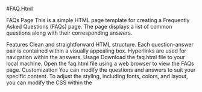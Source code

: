 #FAQ.Html

FAQs Page
This is a simple HTML page template for creating a Frequently Asked Questions (FAQs) page. The page displays a list of common questions along with their corresponding answers.

Features
Clean and straightforward HTML structure.
Each question-answer pair is contained within a visually appealing box.
Hyperlinks are used for navigation within the answers.
Usage
Download the faq.html file to your local machine.
Open the faq.html file using a web browser to view the FAQs page.
Customization
You can modify the questions and answers to suit your specific content.
To adjust the styling, including fonts, colors, and layout, you can modify the CSS within the <style> tags in the HTML file.





